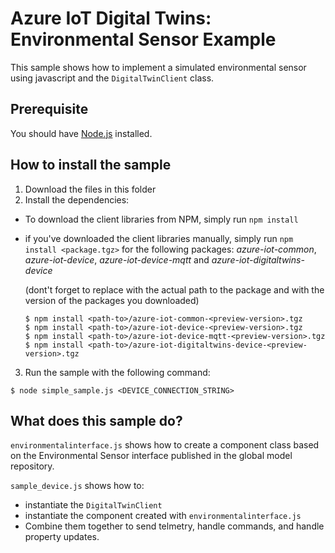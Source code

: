 # Azure IoT Digital Twins: Environmental Sensor Example

This sample shows how to implement a simulated environmental sensor using javascript and the `DigitalTwinClient` class.

## Prerequisite

You should have [Node.js](https://nodejs.org/en/) installed.

## How to install the sample

1. Download the files in this folder
2. Install the dependencies:
  - To download the client libraries from NPM, simply run `npm install`
  - if you've downloaded the client libraries manually, simply run `npm install <package.tgz>` for the following packages: *azure-iot-common*, *azure-iot-device*, *azure-iot-device-mqtt* and *azure-iot-digitaltwins-device*

      (dont't forget to replace <path-to> with the actual path to the package and <preview-version> with the version of the packages you downloaded)
      ```
      $ npm install <path-to>/azure-iot-common-<preview-version>.tgz
      $ npm install <path-to>/azure-iot-device-<preview-version>.tgz
      $ npm install <path-to>/azure-iot-device-mqtt-<preview-version>.tgz
      $ npm install <path-to>/azure-iot-digitaltwins-device-<preview-version>.tgz
      ```

3. Run the sample with the following command:

```
$ node simple_sample.js <DEVICE_CONNECTION_STRING>
```

## What does this sample do?

`environmentalinterface.js` shows how to create a component class based on the Environmental Sensor interface published in the global model repository.

`sample_device.js` shows how to:
- instantiate the `DigitalTwinClient`
- instantiate the component created with `environmentalinterface.js`
- Combine them together to send telmetry, handle commands, and handle property updates.

